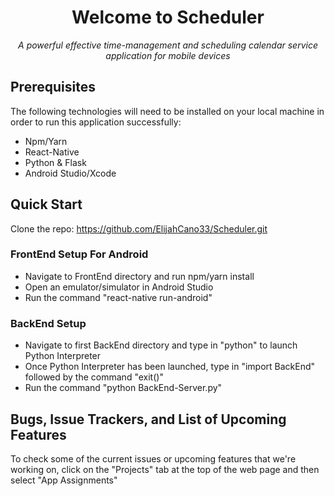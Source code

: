 <div align="center">
  
#  Welcome to Scheduler  

*A powerful effective time-management and scheduling calendar service application for mobile devices*

</div>

## Prerequisites  
The following technologies will need to be installed on your local machine in order to run this application successfully:
*   Npm/Yarn  
*   React-Native  
*   Python & Flask  
*   Android Studio/Xcode  

## Quick Start
Clone the repo: https://github.com/ElijahCano33/Scheduler.git  
### FrontEnd Setup For Android
*   Navigate to FrontEnd directory and run npm/yarn install
*   Open an emulator/simulator in Android Studio
*   Run the command "react-native run-android"  
### BackEnd Setup
*   Navigate to first BackEnd directory and type in "python" to launch Python Interpreter
*   Once Python Interpreter has been launched, type in "import BackEnd" followed by the command "exit()"
*   Run the command "python BackEnd-Server.py"  

## Bugs, Issue Trackers, and List of Upcoming Features
To check some of the current issues or upcoming features that we're working on, click on the "Projects" tab at the top of the web page and then select "App Assignments"
